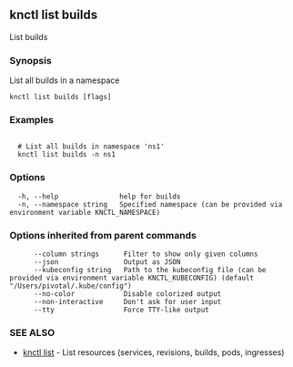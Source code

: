 ## knctl list builds

List builds

### Synopsis

List all builds in a namespace

```
knctl list builds [flags]
```

### Examples

```

  # List all builds in namespace 'ns1'
  knctl list builds -n ns1
```

### Options

```
  -h, --help               help for builds
  -n, --namespace string   Specified namespace (can be provided via environment variable KNCTL_NAMESPACE)
```

### Options inherited from parent commands

```
      --column strings      Filter to show only given columns
      --json                Output as JSON
      --kubeconfig string   Path to the kubeconfig file (can be provided via environment variable KNCTL_KUBECONFIG) (default "/Users/pivotal/.kube/config")
      --no-color            Disable colorized output
      --non-interactive     Don't ask for user input
      --tty                 Force TTY-like output
```

### SEE ALSO

* [knctl list](knctl_list.md)	 - List resources (services, revisions, builds, pods, ingresses)

